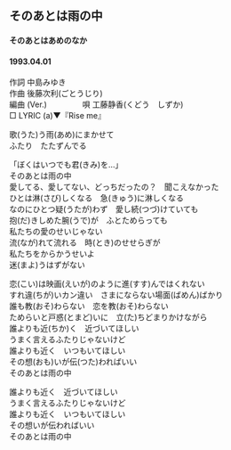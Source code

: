 ## そのあとは雨の中
#### そのあとはあめのなか
####  1993.04.01


作詞     中島みゆき  
作曲      後藤次利(ごとうじり)　  
編曲 (Ver.) 　　　　 
唄     工藤静香(くどう　しずか)   
□ LYRIC (a)▼『Rise me』   　   
   
   
歌(うた)う雨(あめ)にまかせて   
ふたり　たたずんでる   
   
「ぼくはいつでも君(きみ)を…」   
そのあとは雨の中   
愛してる、愛してない、どっちだったの？　聞こえなかった   
ひとは淋(さび)しくなる　急(きゅう)に淋しくなる   
なのにひとつ疑(うたが)わず　愛し続(つづ)けていても   
抱(だ)きしめた腕(うで)が　ふとためらっても   
私たちの愛のせいじゃない   
流(なが)れて流れる　時(とき)のせせらぎが   
私たちをからかうせいよ   
迷(まよ)うはずがない   
   
恋(こい)は映画(えいが)のように進(すす)んではくれない   
すれ違(ちが)いカン違い　さまにならない場面(ばめん)ばかり   
誰も教(おそ)わらない　恋を教(おそ)わらない   
ためらいと戸惑(とまど)いに　立(た)ちどまりかけながら   
誰よりも近(ちか)く　近づいてほしい   
うまく言えるふたりじゃないけど   
誰よりも近く　いつもいてほしい   
その想(おも)いが伝(つた)わればいい   
そのあとは雨の中   
   
誰よりも近く　近づいてほしい   
うまく言えるふたりじゃないけど   
誰よりも近く　いつもいてほしい   
その想いが伝わればいい   
そのあとは雨の中   